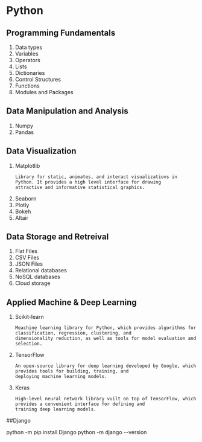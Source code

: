 # Python
## Programming Fundamentals
<ol>
  <li>Data types</li>
  <li>Variables</li>
  <li>Operators</li>
  <li>Lists</li>
  <li>Dictionaries</li>
  <li>Control Structures</li>
  <li>Functions</li>
  <li>Modules and Packages</li>
</ol>

## Data Manipulation and Analysis

<ol>
  <li>Numpy</li>
  <li>Pandas</li>
</ol>

## Data Visualization

<ol>
  <li>Matplotlib</li>
    
    Library for static, animates, and interact visualizations in Python. It provides a high level interface for drawing 
    attractive and informative statistical graphics.
    
  <li>Seaborn</li>
  <li>Plotly</li>
  <li>Bokeh</li>
  <li>Altair</li>
</ol>

## Data Storage and Retreival
<ol>
  <li>Flat Files</li>
  <li>CSV Files</li>
  <li>JSON Files</li>
  <li>Relational databases</li>
  <li>NoSQL databases</li>
  <li>Cloud storage</li>
</ol>

## Applied Machine & Deep Learning
<ol>
  <li>Scikit-learn</li>
  
    Meachine learning library for Python, which provides algorithms for classification, regression, clustering, and 
    dimensionality reduction, as well as tools for model evaluation and selection.
  
  <li>TensorFlow</li>
  
    An open-source library for deep learning developed by Google, which provides tools for building, training, and 
    deploying machine learning models.
  
  <li>Keras</li>  
  
    High-level neural network library vuilt on top of TensorFlow, which provides a convenient interface for defining and 
    training deep learning models.
  
</ol>

##Django 

python -m pip install Django
python -m django --version
